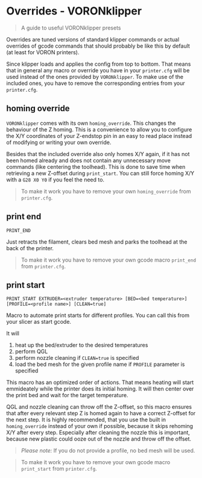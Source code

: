 # Overrides - VORONklipper
> A guide to useful VORONklipper presets

Overrides are tuned versions of standard klipper commands or actual overrides 
of gcode commands that should probably be like this by default (at least for 
VORON printers).

Since klipper loads and applies the config from top to bottom. That means 
that in general any macro or override you have in your `printer.cfg` will be 
used instead of the ones provided by `VORONklipper`.
To make use of the included ones, you have to remove the corresponding entries 
from your `printer.cfg`.

## __homing override__
`VORONklipper` comes with its own `homing_override`. This changes the behaviour 
of the Z homing. This is a convenience to allow you to configure the X/Y 
coordinates of your Z-endstop pin in an easy to read place instead of modifying 
or writing your own override.

Besides that the included override also only homes X/Y again, if it has not 
been homed already and does not contain any unnecessary move commands (like 
centering the toolhead). This is done to save time when retrieving a new 
Z-offset during `print_start`. You can still force homing X/Y with a 
`G28 X0 Y0` if you feel the need to.

> To make it work you have to remove your own `homing_override` from 
`printer.cfg`.

## __print end__
```
PRINT_END
```
Just retracts the filament, clears bed mesh and parks the toolhead at the back 
of the printer. 

> To make it work you have to remove your own gcode macro 
`print_end` from `printer.cfg`.

## __print start__
```
PRINT_START EXTRUDER=<extruder temperature> [BED=<bed temperature>] [PROFILE=<profile name>] [CLEAN=true]
```
Macro to automate print starts for different profiles. You can call this from 
your slicer as start gcode. 

It will 
1. heat up the bed/extruder to the desired temperatures
2. perform QGL 
3. perform nozzle cleaning if `CLEAN=true` is specified
4. load the bed mesh for the given profile name if `PROFILE` parameter is 
   specified

This macro has an optimized order of actions. That means heating will start 
emmideately while the printer does its initial homing. It will then center over 
the print bed and wait for the target temperature. 

QGL and nozzle cleaning can throw off the Z-offset, so this macro ensures that 
after every relevant step Z is homed again to have a correct Z-offset for the 
next step. It is highly recommended, that you use the built in 
`homing_override` instead of your own if possible, because it skips rehoming 
X/Y after every step. Especially after cleaning the nozzle this is important, 
because new plastic could ooze out of the nozzle and throw off the offset.

> _Please note:_ If you do not provide a profile, no bed mesh will be used.

> To make it work you have to remove your own gcode macro `print_start` from `printer.cfg`.